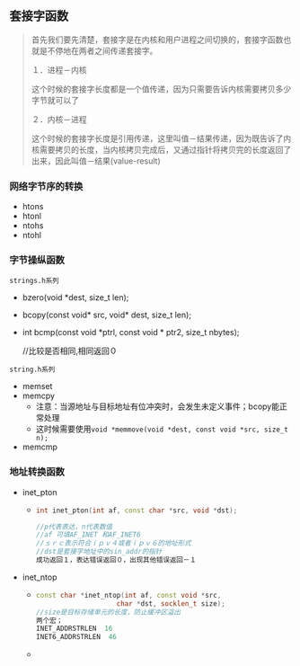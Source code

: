 ## 套接字函数

> 首先我们要先清楚，套接字是在内核和用户进程之间切换的，套接字函数也就是不停地在两者之间传递套接字。
>
> １．进程－内核
>
> ​	这个时候的套接字长度都是一个值传递，因为只需要告诉内核需要拷贝多少字节就可以了
>
> ２．内核－进程
>
> ​	这个时候的套接字长度是引用传递，这里叫值－结果传递，因为既告诉了内核需要拷贝的长度，当内核拷贝完成后，又通过指针将拷贝完的长度返回了出来，因此叫值－结果(value-result)



### 网络字节序的转换

* htons
* htonl
* ntohs
* ntohl



### 字节操纵函数

`strings.h系列`

* bzero(void *dest, size_t len);

* bcopy(const void* src, void* dest, size_t len);

* int bcmp(const void *ptrl, const void * ptr2,  size_t nbytes);

  //比较是否相同,相同返回０



`string.h系列`

* memset
* memcpy
  * 注意：当源地址与目标地址有位冲突时，会发生未定义事件；bcopy能正常处理
  * 这时候需要使用`void *memmove(void *dest, const void *src, size_t n);`
* memcmp



### 地址转换函数

* inet_pton

  * ```c++
    int inet_pton(int af, const char *src, void *dst);
    
    //p代表表达，n代表数值
    //af 可填AF_INET 和AF_INET6
    //ｓｒｃ表示符合ｉｐｖ４或者ｉｐｖ６的地址形式
    //dst是套接字地址中的sin_addr的指针
    成功返回１，表达错误返回０，出现其他错误返回－１
    ```

* inet_ntop

  * ```c++
    const char *inet_ntop(int af, const void *src,
                    	char *dst, socklen_t size);
    //size是目标存储单元的长度，防止缓冲区溢出
    两个宏；
    INET_ADDRSTRLEN  16
    INET6_ADDRSTRLEN  46
    ```

  * 

  

